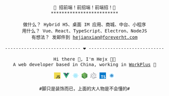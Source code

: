 <p align="center">
  <br>
  <samp>🙋 招前端！前招端！前端招！📢 </samp>
  <br>
  <samp>************************* </samp>
  <br>
  <br>
  <samp>做什么？ Hybrid H5、桌面 IM 应用、商城、中台、小程序</samp>
  <br>
  <samp>用什么？ Vue、React、TypeScript、Electron、NodeJS</samp>
  <br>
  <samp>有想法？ 发邮件到 <a href="mailto:hejianxian@foreverht.com">hejianxian@foreverht.com</a></samp>
  <br>
  <br>
  <samp>---------------------------- ❤️ ----------------------------</samp>
  <br>
  <br>
    <samp>Hi there 👋, I'm Hejx 👨‍💻<br> A web developer based in China, working in <a href="https://workplus.io/" target="_blank" title="WorkPlus">WorkPlus</a> 🐳 <br>
    <br>
    <code><img height="20" src="https://raw.githubusercontent.com/github/explore/80688e429a7d4ef2fca1e82350fe8e3517d3494d/topics/javascript/javascript.png"></code>
    <code><img height="20" src="https://raw.githubusercontent.com/github/explore/80688e429a7d4ef2fca1e82350fe8e3517d3494d/topics/vue/vue.png"></code>
    <code><img height="20" src="https://raw.githubusercontent.com/github/explore/80688e429a7d4ef2fca1e82350fe8e3517d3494d/topics/react/react.png"></code>
    <code><img height="20" src="https://raw.githubusercontent.com/github/explore/80688e429a7d4ef2fca1e82350fe8e3517d3494d/topics/nodejs/nodejs.png"></code>
    <code><img height="20" src="https://raw.githubusercontent.com/github/explore/80688e429a7d4ef2fca1e82350fe8e3517d3494d/topics/electron/electron.png"></code>
    <code><img height="20" src="https://raw.githubusercontent.com/github/explore/80688e429a7d4ef2fca1e82350fe8e3517d3494d/topics/typescript/typescript.png"></code>
    <code><img height="20" src="https://raw.githubusercontent.com/github/explore/80688e429a7d4ef2fca1e82350fe8e3517d3494d/topics/webpack/webpack.png"></code>
     <br>
      <br>
      #脚只是装饰而已，上面的大人物是不会懂的#
  </samp>
  <br>
  <br>
  <br>
  <br>
</p>
